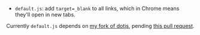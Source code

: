 * `default.js`: add `target=_blank` to all links, which in Chrome
  means they'll open in new tabs.

Currently `default.js` depends on [my fork of
dotjs](https://github.com/dpiddy/dotjs), pending [this pull request](https://github.com/defunkt/dotjs/pull/12).
